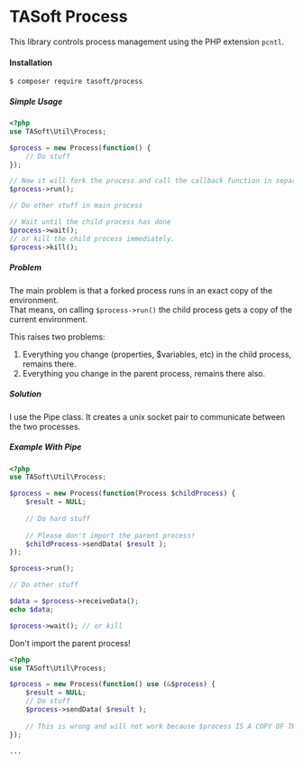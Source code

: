 # TASoft Process
This library controls process management using the PHP extension ```pcntl```.

#### Installation
```bin
$ composer require tasoft/process
```

##### Simple Usage

```php
<?php
use TASoft\Util\Process;

$process = new Process(function() {
    // Do stuff
});

// Now it will fork the process and call the callback function in separate process.
$process->run();

// Do other stuff in main process

// Wait until the child process has done
$process->wait();
// or kill the child process immediately.
$process->kill();
```

##### Problem
The main problem is that a forked process runs in an exact copy of the environment.  
That means, on calling ```$process->run()``` the child process gets a copy of the current environment.

This raises two problems:
1.  Everything you change (properties, $variables, etc) in the child process, remains there.
1.  Everything you change in the parent process, remains there also.

##### Solution
I use the Pipe class. It creates a unix socket pair to communicate between the two processes.

##### Example With Pipe
```php
<?php
use TASoft\Util\Process;

$process = new Process(function(Process $childProcess) {
    $result = NULL;
    
    // Do hard stuff
    
    // Please don't import the parent process!
    $childProcess->sendData( $result );
});

$process->run();

// Do other stuff

$data = $process->receiveData();
echo $data;

$process->wait(); // or kill
```
Don't import the parent process!
```php
<?php
use TASoft\Util\Process;

$process = new Process(function() use (&$process) {
    $result = NULL;
    // Do stuff
    $process->sendData( $result );
    
    // This is wrong and will not work because $process IS A COPY OF THE MAIN PROCESS!
});

...
```